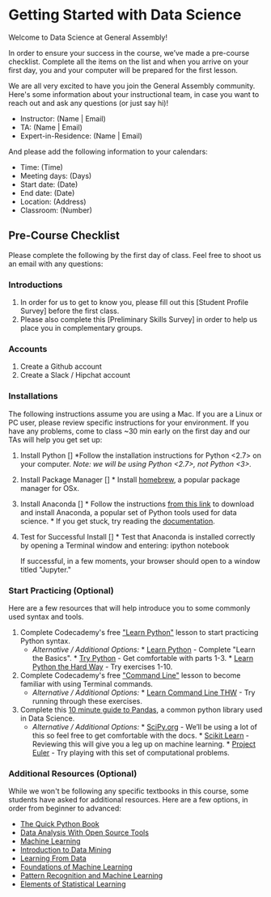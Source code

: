 # Getting Started with Data Science

Welcome to Data Science at General Assembly!

In order to ensure your success in the course, we’ve made a pre-course checklist. Complete all the items on the list and when you arrive on your first day, you and your computer will be prepared for the first lesson.

We are all very excited to have you join the General Assembly community. Here's some information about your instructional team, in case you want to reach out and ask any questions (or just say hi)!

* Instructor: (Name | Email)
* TA: (Name | Email)
* Expert-in-Residence: (Name | Email)

And please add the following information to your calendars:
* Time: (Time)
* Meeting days: (Days)
* Start date: (Date)
* End date: (Date)
* Location: (Address)
* Classroom: (Number)

## Pre-Course Checklist
Please complete the following by the first day of class. Feel free to shoot us an email with any questions:

### Introductions
1. In order for us to get to know you, please fill out this [Student Profile Survey] before the first class.
2. Please also complete this [Preliminary Skills Survey] in order to help us place you in complementary groups.

### Accounts
1. Create a Github account
2. Create a Slack / Hipchat account

### Installations
The following instructions assume you are using a Mac. If you are a Linux or PC user, please review specific instructions for your environment. If you have any problems, come to class ~30 min early on the first day and our TAs will help you get set up:

1. Install Python []
            *Follow the installation instructions for Python <2.7> on your computer. *Note: we will be using Python <2.7>, not Python <3>.*
2. Install Package Manager []
            * Install [homebrew](http://brew.sh/), a popular package manager for OSx.
3. Install Anaconda []
            * Follow the instructions [from this link](https://www.continuum.io/downloads) to download and install Anaconda, a popular set of Python tools used for data science.
            * If you get stuck, try reading the [documentation](http://docs.continuum.io/anaconda/install.html).
4. Test for Successful Install []
            * Test that Anaconda is installed correctly by opening a Terminal window and entering:
            ipython notebook

    If successful, in a few moments, your browser should open to a window titled "Jupyter."

### Start Practicing (Optional)
Here are a few resources that will help introduce you to some commonly used syntax and tools.

1. Complete Codecademy's free ["Learn Python"](https://www.codecademy.com/learn/python) lesson to start practicing Python syntax.
      * *Alternative / Additional Options:*
            * [Learn Python](http://www.learnpython.org) - Complete "Learn the Basics".
            * [Try Python](http://www.trypython.org) - Get comfortable with parts 1-3.
            * [Learn Python the Hard  Way](http://learnpythonthehardway.org/book/) - Try exercises 1-10.
2. Complete Codecademy's free ["Command Line"](https://www.codecademy.com/learn/learn-the-command-line) lesson to become familiar with using Terminal commands.
      * *Alternative / Additional Options:*
            * [Learn Command Line THW](http://cli.learncodethehardway.org/book/) - Try running through these exercises.
3. Complete this [10 minute guide to Pandas](http://pandas.pydata.org/pandas-docs/stable/10min.html), a common python library used in Data Science.
    * *Alternative / Additional Options:*
            * [SciPy.org](http://docs.scipy.org/doc/) - We’ll be using a lot of this so feel free to get comfortable with the docs.
            * [Scikit Learn](http://scikit-learn.org/stable/user_guide.html) - Reviewing this will give you a leg up on machine learning.
            * [Project Euler](https://projecteuler.net) - Try playing with this set of computational problems.

### Additional Resources (Optional)
While we won't be following any specific textbooks in this course, some students have asked for additional resources. Here are a few options, in order from beginner to advanced:

  * [The Quick Python Book](http://www.amazon.com/Quick-Python-Book-Second-Edition/dp/193518220X)
  * [Data Analysis With Open Source Tools](http://www.amazon.com/Data-Analysis-Open-Source-Tools/dp/0596802358)
  * [Machine Learning](http://www.amazon.com/Learning-McGraw-Hill-International-Editions-Computer/dp/0071154671)
  * [Introduction to Data Mining](http://www.amazon.com/Introduction-Data-Mining-Pang-Ning-Tan/dp/0321321367)
  * [Learning From Data](http://www.amazon.com/Learning-From-Data-Yaser-Abu-Mostafa/dp/1600490069)
  * [Foundations of Machine Learning](http://www.amazon.com/Foundations-Machine-Learning-Adaptive-Computation/dp/026201825X)
  * [Pattern Recognition and Machine Learning](http://www.amazon.com/Pattern-Recognition-Learning-Information-Statistics/dp/0387310738)
  * [Elements of Statistical Learning](http://www.amazon.com/The-Elements-Statistical-Learning-Prediction/dp/0387848576)
